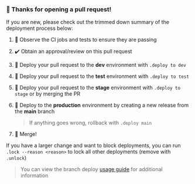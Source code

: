 ### 👋 Thanks for opening a pull request!

If you are new, please check out the trimmed down summary of the deployment process below:

1. 👀 Observe the CI jobs and tests to ensure they are passing
1. ✔️ Obtain an approval/review on this pull request
1. 🚀 Deploy your pull request to the **dev** environment with `.deploy to dev`
1. 🚀 Deploy your pull request to the **test** environment with `.deploy to test`
1. 🚀 Deploy your pull request to the **stage** environment with `.deploy to stage` or by merging the PR
1. 🚀 Deploy to the **production** environment by creating a new release from the **main** branch

    > If anything goes wrong, rollback with `.deploy main`

1. 🎉 Merge!

If you have a larger change and want to block deployments, you can run `.lock --reason <reason>` to lock all other deployments (remove with `.unlock`)

> You can view the branch deploy [usage guide](https://github.com/github/branch-deploy/blob/main/docs/usage.md) for additional information